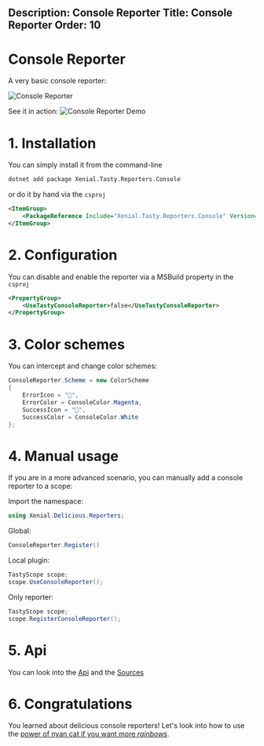Description: Console Reporter
Title: Console Reporter
Order: 10
---

# Console Reporter

A very basic console reporter:

<img src="/assets/img/plugins/reporters/console-reporter.png" class="img-screenshot" alt="Console Reporter">

See it in action:
<img src="/assets/img/plugins/reporters/console-reporter.gif" class="img-screenshot" alt="Console Reporter Demo">

# 1. Installation

You can simply install it from the command-line

```cmd
dotnet add package Xenial.Tasty.Reporters.Console
```

or do it by hand via the `csproj`

```xml
<ItemGroup>
    <PackageReference Include="Xenial.Tasty.Reporters.Console" Version="x.x.x" />
</ItemGroup>
```

# 2. Configuration

You can disable and enable the reporter via a MSBuild property in the `csproj`

```xml
<PropertyGroup>
    <UseTastyConsoleReporter>false</UseTastyConsoleReporter>
</PropertyGroup>
```

# 3. Color schemes

You can intercept and change color schemes:

```cs
ConsoleReporter.Scheme = new ColorScheme
{
    ErrorIcon = "🤬",
    ErrorColor = ConsoleColor.Magenta,
    SuccessIcon = "🥰",
    SuccessColor = ConsoleColor.White
};
```

# 4. Manual usage

If you are in a more advanced scenario, you can manually add a console reporter to a scope:

Import the namespace:

```cs
using Xenial.Delicious.Reporters;
```

Global:

```cs
ConsoleReporter.Register()
```

Local plugin:

```cs
TastyScope scope;
scope.UseConsoleReporter();
```

Only reporter:

```cs
TastyScope scope;
scope.RegisterConsoleReporter();
```

# 5. Api

You can look into the [Api](/api/Xenial.Delicious.Reporters/ConsoleReporter) and the [Sources](https://github.com/xenial-io/Tasty/blob/main/src/Xenial.Tasty.Reporters.Console/Reporters/Reporters.Console.cs)

# 6. Congratulations

You learned about delicious console reporters! Let's look into how to use the [power of nyan cat if you want more *rainbows*](20-nyan-reporter.html).
